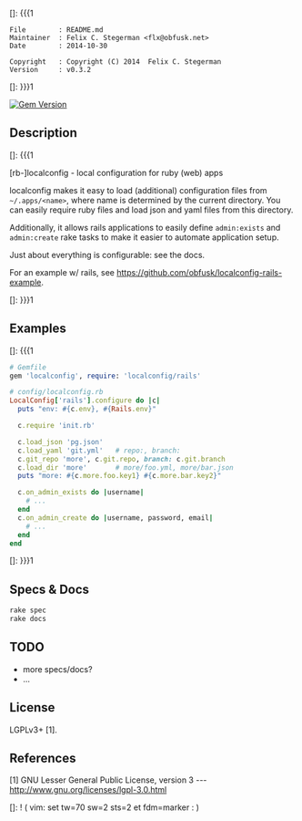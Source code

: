 []: {{{1

    File        : README.md
    Maintainer  : Felix C. Stegerman <flx@obfusk.net>
    Date        : 2014-10-30

    Copyright   : Copyright (C) 2014  Felix C. Stegerman
    Version     : v0.3.2

[]: }}}1

[![Gem Version](https://badge.fury.io/rb/localconfig.png)](https://rubygems.org/gems/localconfig)

## Description
[]: {{{1

  [rb-]localconfig - local configuration for ruby (web) apps

  localconfig makes it easy to load (additional) configuration files
  from `~/.apps/<name>`, where name is determined by the current
  directory.  You can easily require ruby files and load json and yaml
  files from this directory.

  Additionally, it allows rails applications to easily define
  `admin:exists` and `admin:create` rake tasks to make it easier to
  automate application setup.

  Just about everything is configurable: see the docs.

  For an example w/ rails, see
  https://github.com/obfusk/localconfig-rails-example.

[]: }}}1

## Examples
[]: {{{1

```ruby
# Gemfile
gem 'localconfig', require: 'localconfig/rails'
```

```ruby
# config/localconfig.rb
LocalConfig['rails'].configure do |c|
  puts "env: #{c.env}, #{Rails.env}"

  c.require 'init.rb'

  c.load_json 'pg.json'
  c.load_yaml 'git.yml'   # repo:, branch:
  c.git_repo 'more', c.git.repo, branch: c.git.branch
  c.load_dir 'more'       # more/foo.yml, more/bar.json
  puts "more: #{c.more.foo.key1} #{c.more.bar.key2}"

  c.on_admin_exists do |username|
    # ...
  end
  c.on_admin_create do |username, password, email|
    # ...
  end
end
```

[]: }}}1

## Specs & Docs

```bash
rake spec
rake docs
```

## TODO

  * more specs/docs?
  * ...

## License

  LGPLv3+ [1].

## References

  [1] GNU Lesser General Public License, version 3
  --- http://www.gnu.org/licenses/lgpl-3.0.html

[]: ! ( vim: set tw=70 sw=2 sts=2 et fdm=marker : )
